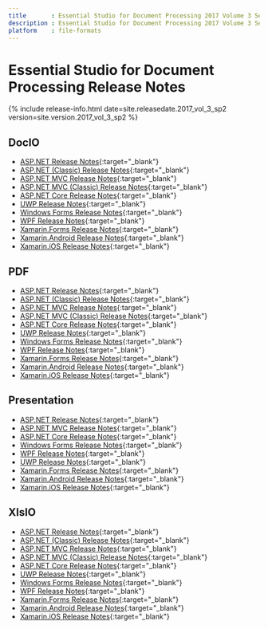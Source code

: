 ```yaml
---
title		: Essential Studio for Document Processing 2017 Volume 3 Service Pack 2 Release Notes
description	: Essential Studio for Document Processing 2017 Volume 3 Service Pack 2 Release Notes
platform	: file-formats
---
```


# Essential Studio for Document Processing Release Notes

{% include release-info.html date=site.releasedate.2017_vol_3_sp2 version=site.version.2017_vol_3_sp2 %} 

## DocIO

* [ASP.NET Release Notes](/aspnet/release-notes/v15.3.0.33#docio){:target="_blank"}
* [ASP.NET (Classic) Release Notes](/aspnet-classic/release-notes/v15.3.0.33#docio){:target="_blank"}
* [ASP.NET MVC Release Notes](/aspnetmvc/release-notes/v15.3.0.33#docio){:target="_blank"}
* [ASP.NET MVC (Classic) Release Notes](/aspnetmvc-classic/release-notes/v15.3.0.33#docio){:target="_blank"}
* [ASP.NET Core Release Notes](/aspnet-core/release-notes/v15.3.0.33#docio){:target="_blank"}
* [UWP Release Notes](/uwp/release-notes/v15.3.0.33#docio){:target="_blank"}
* [Windows Forms Release Notes](/windowsforms/release-notes/v15.3.0.33#docio){:target="_blank"}
* [WPF Release Notes](/wpf/release-notes/v15.3.0.33#docio){:target="_blank"}
* [Xamarin.Forms Release Notes](/xamarin/release-notes/v15.3.0.33#docio){:target="_blank"}
* [Xamarin.Android Release Notes](/xamarin-android/release-notes/v15.3.0.33#docio){:target="_blank"}
* [Xamarin.iOS Release Notes](/xamarin-ios/release-notes/v15.3.0.33#docio){:target="_blank"}

## PDF

* [ASP.NET Release Notes](/aspnet/release-notes/v15.3.0.33#pdf){:target="_blank"}
* [ASP.NET (Classic) Release Notes](/aspnet-classic/release-notes/v15.3.0.33#pdf){:target="_blank"}
* [ASP.NET MVC Release Notes](/aspnetmvc/release-notes/v15.3.0.33#pdf){:target="_blank"}
* [ASP.NET MVC (Classic) Release Notes](/aspnetmvc-classic/release-notes/v15.3.0.33#pdf){:target="_blank"}
* [ASP.NET Core Release Notes](/aspnet-core/release-notes/v15.3.0.33#pdf){:target="_blank"}
* [UWP Release Notes](/uwp/release-notes/v15.3.0.33#pdf){:target="_blank"}
* [Windows Forms Release Notes](/windowsforms/release-notes/v15.3.0.33#pdf){:target="_blank"}
* [WPF Release Notes](/wpf/release-notes/v15.3.0.33#pdf){:target="_blank"}
* [Xamarin.Forms Release Notes](/xamarin/release-notes/v15.3.0.33#pdf){:target="_blank"}
* [Xamarin.Android Release Notes](/xamarin-android/release-notes/v15.3.0.33#pdf){:target="_blank"}
* [Xamarin.iOS Release Notes](/xamarin-ios/release-notes/v15.3.0.33#pdf){:target="_blank"}

## Presentation

* [ASP.NET Release Notes](/aspnet/release-notes/v15.3.0.33#presentation){:target="_blank"}
* [ASP.NET MVC Release Notes](/aspnetmvc/release-notes/v15.3.0.33#presentation){:target="_blank"}
* [ASP.NET Core Release Notes](/aspnet-core/release-notes/v15.3.0.33#presentation){:target="_blank"}
* [Windows Forms Release Notes](/windowsforms/release-notes/v15.3.0.33#presentation){:target="_blank"}
* [WPF Release Notes](/wpf/release-notes/v15.3.0.33#presentation){:target="_blank"}
* [UWP Release Notes](/uwp/release-notes/v15.3.0.33#presentation){:target="_blank"}
* [Xamarin.Forms Release Notes](/xamarin/release-notes/v15.3.0.33#presentation){:target="_blank"}
* [Xamarin.Android Release Notes](/xamarin-android/release-notes/v15.3.0.33#presentation){:target="_blank"}
* [Xamarin.iOS Release Notes](/xamarin-ios/release-notes/v15.3.0.33#presentation){:target="_blank"}

## XlsIO

* [ASP.NET Release Notes](/aspnet/release-notes/v15.3.0.33#xlsio){:target="_blank"}
* [ASP.NET (Classic) Release Notes](/aspnet-classic/release-notes/v15.3.0.33#xlsio){:target="_blank"}
* [ASP.NET MVC Release Notes](/aspnetmvc/release-notes/v15.3.0.33#xlsio){:target="_blank"}
* [ASP.NET MVC (Classic) Release Notes](/aspnetmvc-classic/release-notes/v15.3.0.33#xlsio){:target="_blank"}
* [ASP.NET Core Release Notes](/aspnet-core/release-notes/v15.3.0.33#xlsio){:target="_blank"}
* [UWP Release Notes](/uwp/release-notes/v15.3.0.33#xlsio){:target="_blank"}
* [Windows Forms Release Notes](/windowsforms/release-notes/v15.3.0.33#xlsio){:target="_blank"}
* [WPF Release Notes](/wpf/release-notes/v15.3.0.33#xlsio){:target="_blank"}
* [Xamarin.Forms Release Notes](/xamarin/release-notes/v15.3.0.33#xlsio){:target="_blank"}
* [Xamarin.Android Release Notes](/xamarin-android/release-notes/v15.3.0.33#xlsio){:target="_blank"}
* [Xamarin.iOS Release Notes](/xamarin-ios/release-notes/v15.3.0.33#xlsio){:target="_blank"}